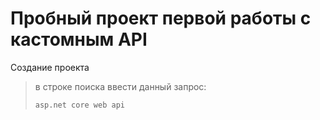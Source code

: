 ﻿# Пробный проект первой работы с кастомным API
Создание проекта
>в строке поиска ввести данный запрос: 
>```
>asp.net core web api
>```